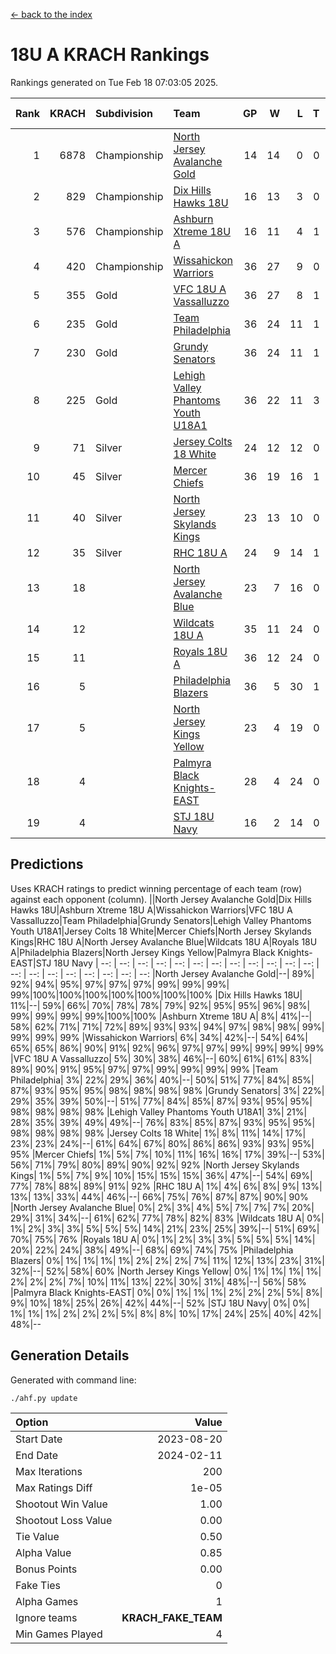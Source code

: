 [<- back to the index](readme.md)
# 18U A KRACH Rankings
Rankings generated on Tue Feb 18 07:03:05 2025.

Rank|KRACH|Subdivision|Team|GP|W|L|T|OTW|OTL|SoS|Exp Wins|Win Diff
---:|---:|:---|:---|---:|---:|---:|---:|---:|---:|---:|---:|---:
1|6878|Championship|[North Jersey Avalanche Gold](https://gamesheetstats.com/seasons/3659/teams/140737/schedule)|14|14|0|0|0|0|87|14.8|-0.0
2|829|Championship|[Dix Hills Hawks 18U](https://gamesheetstats.com/seasons/3659/teams/140731/schedule)|16|13|3|0|1|0|558|13.8|-0.0
3|576|Championship|[Ashburn Xtreme 18U A](https://gamesheetstats.com/seasons/3659/teams/140730/schedule)|16|11|4|1|1|0|260|12.4|0.0
4|420|Championship|[Wissahickon Warriors](https://gamesheetstats.com/seasons/3659/teams/140748/schedule)|36|27|9|0|0|1|201|27.9|0.0
5|355|Gold|[VFC 18U A Vassalluzzo](https://gamesheetstats.com/seasons/3659/teams/140746/schedule)|36|27|8|1|2|2|155|28.4|0.0
6|235|Gold|[Team Philadelphia](https://gamesheetstats.com/seasons/3659/teams/140745/schedule)|36|24|11|1|0|0|198|25.4|0.0
7|230|Gold|[Grundy Senators](https://gamesheetstats.com/seasons/3659/teams/140732/schedule)|36|24|11|1|1|0|186|25.4|0.0
8|225|Gold|[Lehigh Valley Phantoms Youth U18A1](https://gamesheetstats.com/seasons/3659/teams/140734/schedule)|36|22|11|3|1|0|197|24.4|0.0
9|71|Silver|[Jersey Colts 18 White](https://gamesheetstats.com/seasons/3659/teams/140733/schedule)|24|12|12|0|0|2|945|12.9|0.0
10|45|Silver|[Mercer Chiefs](https://gamesheetstats.com/seasons/3659/teams/140735/schedule)|36|19|16|1|1|1|459|20.4|0.0
11|40|Silver|[North Jersey Skylands Kings](https://gamesheetstats.com/seasons/3659/teams/140739/schedule)|23|13|10|0|1|1|946|13.9|0.0
12|35|Silver|[RHC 18U A](https://gamesheetstats.com/seasons/3659/teams/140742/schedule)|24|9|14|1|0|2|177|10.4|0.0
13|18||[North Jersey Avalanche Blue](https://gamesheetstats.com/seasons/3659/teams/140736/schedule)|23|7|16|0|0|1|160|7.9|0.0
14|12||[Wildcats 18U A](https://gamesheetstats.com/seasons/3659/teams/140747/schedule)|35|11|24|0|3|1|641|11.9|0.0
15|11||[Royals 18U A](https://gamesheetstats.com/seasons/3659/teams/140743/schedule)|36|12|24|0|1|1|127|12.9|0.0
16|5||[Philadelphia Blazers](https://gamesheetstats.com/seasons/3659/teams/140741/schedule)|36|5|30|1|0|3|180|6.4|0.0
17|5||[North Jersey Kings Yellow](https://gamesheetstats.com/seasons/3659/teams/140738/schedule)|23|4|19|0|1|0|641|4.9|0.0
18|4||[Palmyra Black Knights-EAST](https://gamesheetstats.com/seasons/3659/teams/140740/schedule)|28|4|24|0|2|0|162|4.9|0.0
19|4||[STJ 18U Navy](https://gamesheetstats.com/seasons/3659/teams/140744/schedule)|16|2|14|0|0|0|141|2.9|0.0

## Predictions
Uses KRACH ratings to predict winning percentage of each team (row) against each opponent (column).
||North Jersey Avalanche Gold|Dix Hills Hawks 18U|Ashburn Xtreme 18U A|Wissahickon Warriors|VFC 18U A Vassalluzzo|Team Philadelphia|Grundy Senators|Lehigh Valley Phantoms Youth U18A1|Jersey Colts 18 White|Mercer Chiefs|North Jersey Skylands Kings|RHC 18U A|North Jersey Avalanche Blue|Wildcats 18U A|Royals 18U A|Philadelphia Blazers|North Jersey Kings Yellow|Palmyra Black Knights-EAST|STJ 18U Navy
| --: | --: | --: | --: | --: | --: | --: | --: | --: | --: | --: | --: | --: | --: | --: | --: | --: | --: | --: | --: 
|North Jersey Avalanche Gold|--| 89%| 92%| 94%| 95%| 97%| 97%| 97%| 99%| 99%| 99%| 99%|100%|100%|100%|100%|100%|100%|100%
|Dix Hills Hawks 18U| 11%|--| 59%| 66%| 70%| 78%| 78%| 79%| 92%| 95%| 95%| 96%| 98%| 99%| 99%| 99%| 99%|100%|100%
|Ashburn Xtreme 18U A|  8%| 41%|--| 58%| 62%| 71%| 71%| 72%| 89%| 93%| 93%| 94%| 97%| 98%| 98%| 99%| 99%| 99%| 99%
|Wissahickon Warriors|  6%| 34%| 42%|--| 54%| 64%| 65%| 65%| 86%| 90%| 91%| 92%| 96%| 97%| 97%| 99%| 99%| 99%| 99%
|VFC 18U A Vassalluzzo|  5%| 30%| 38%| 46%|--| 60%| 61%| 61%| 83%| 89%| 90%| 91%| 95%| 97%| 97%| 99%| 99%| 99%| 99%
|Team Philadelphia|  3%| 22%| 29%| 36%| 40%|--| 50%| 51%| 77%| 84%| 85%| 87%| 93%| 95%| 95%| 98%| 98%| 98%| 98%
|Grundy Senators|  3%| 22%| 29%| 35%| 39%| 50%|--| 51%| 77%| 84%| 85%| 87%| 93%| 95%| 95%| 98%| 98%| 98%| 98%
|Lehigh Valley Phantoms Youth U18A1|  3%| 21%| 28%| 35%| 39%| 49%| 49%|--| 76%| 83%| 85%| 87%| 93%| 95%| 95%| 98%| 98%| 98%| 98%
|Jersey Colts 18 White|  1%|  8%| 11%| 14%| 17%| 23%| 23%| 24%|--| 61%| 64%| 67%| 80%| 86%| 86%| 93%| 93%| 95%| 95%
|Mercer Chiefs|  1%|  5%|  7%| 10%| 11%| 16%| 16%| 17%| 39%|--| 53%| 56%| 71%| 79%| 80%| 89%| 90%| 92%| 92%
|North Jersey Skylands Kings|  1%|  5%|  7%|  9%| 10%| 15%| 15%| 15%| 36%| 47%|--| 54%| 69%| 77%| 78%| 88%| 89%| 91%| 92%
|RHC 18U A|  1%|  4%|  6%|  8%|  9%| 13%| 13%| 13%| 33%| 44%| 46%|--| 66%| 75%| 76%| 87%| 87%| 90%| 90%
|North Jersey Avalanche Blue|  0%|  2%|  3%|  4%|  5%|  7%|  7%|  7%| 20%| 29%| 31%| 34%|--| 61%| 62%| 77%| 78%| 82%| 83%
|Wildcats 18U A|  0%|  1%|  2%|  3%|  3%|  5%|  5%|  5%| 14%| 21%| 23%| 25%| 39%|--| 51%| 69%| 70%| 75%| 76%
|Royals 18U A|  0%|  1%|  2%|  3%|  3%|  5%|  5%|  5%| 14%| 20%| 22%| 24%| 38%| 49%|--| 68%| 69%| 74%| 75%
|Philadelphia Blazers|  0%|  1%|  1%|  1%|  1%|  2%|  2%|  2%|  7%| 11%| 12%| 13%| 23%| 31%| 32%|--| 52%| 58%| 60%
|North Jersey Kings Yellow|  0%|  1%|  1%|  1%|  1%|  2%|  2%|  2%|  7%| 10%| 11%| 13%| 22%| 30%| 31%| 48%|--| 56%| 58%
|Palmyra Black Knights-EAST|  0%|  0%|  1%|  1%|  1%|  2%|  2%|  2%|  5%|  8%|  9%| 10%| 18%| 25%| 26%| 42%| 44%|--| 52%
|STJ 18U Navy|  0%|  0%|  1%|  1%|  1%|  2%|  2%|  2%|  5%|  8%|  8%| 10%| 17%| 24%| 25%| 40%| 42%| 48%|--

## Generation Details

Generated with command line:
```
./ahf.py update
```

| Option | Value |
| :----- | ----: |
| Start Date | 2023-08-20 |
| End Date | 2024-02-11 |
| Max Iterations | 200 |
| Max Ratings Diff | 1e-05 |
| Shootout Win Value | 1.00 |
| Shootout Loss Value | 0.00 |
| Tie Value | 0.50 |
| Alpha Value | 0.85 |
| Bonus Points | 0.00 |
| Fake Ties | 0 |
| Alpha Games | 1 |
| Ignore teams | __KRACH_FAKE_TEAM__ |
| Min Games Played | 4 |

